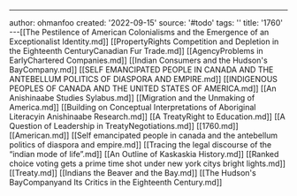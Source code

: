 ---
author: ohmanfoo
created: '2022-09-15'
source: '#todo'
tags: ''
title: '1760'
---[[The Pestilence of American Colonialisms and the Emergence of an Exceptionalist Identity.md]]
[[PropertyRights Competition and Depletion in the Eighteenth CenturyCanadian Fur Trade.md]]
[[AgencyProblems in EarlyChartered Companies.md]]
[[Indian Consumers and the Hudson's BayCompany.md]]
[[SELF EMANCIPATED PEOPLE IN CANADA AND THE ANTEBELLUM POLITICS OF DIASPORA AND EMPIRE.md]]
[[INDIGENOUS PEOPLES OF CANADA AND THE UNITED STATES OF AMERICA.md]]
[[An Anishinaabe Studies Sylabus.md]]
[[Migration and the Unmaking of America.md]]
[[Building on Conceptual Interpretations of Aboriginal Literacyin Anishinaabe Research.md]]
[[A TreatyRight to Education.md]]
[[A Question of Leadership in TreatyNegotiations.md]]
[[1760.md]]
[[American.md]]
[[Self emancipated people in canada and the antebellum politics of diaspora and empire.md]]
[[Tracing the legal discourse of the “indian mode of life”.md]]
[[An Outline of Kaskaskia History.md]]
[[Ranked choice voting gets a prime time shot under new york citys bright lights.md]]
[[Treaty.md]]
[[Indians the Beaver and the Bay.md]]
[[The Hudson's BayCompanyand Its Critics in the Eighteenth Century.md]]
